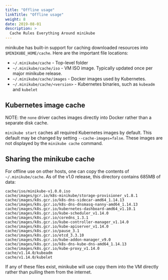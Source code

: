 ```yaml
---
title: "Offline usage"
linkTitle: "Offline usage"
weight: 8
date: 2019-08-01
description: >
  Cache Rules Everything Around minikube
---
```


minikube has built-in support for caching downloaded resources into `$MINIKUBE_HOME/cache`. Here are the important file locations:

* `~/.minikube/cache` - Top-level folder
* `~/.minikube/cache/iso` - VM ISO image. Typically updated once per major minikube release.
* `~/.minikube/cache/images` - Docker images used by Kubernetes.
* `~/.minikube/cache/<version>` - Kubernetes binaries, such as `kubeadm` and `kubelet`

## Kubernetes image cache

NOTE: the `none` driver caches images directly into Docker rather than a separate disk cache.

`minikube start` caches all required Kubernetes images by default. This default may be changed by setting `--cache-images=false`. These images are not displayed by the `minikube cache` command.

## Sharing the minikube cache

For offline use on other hosts, one can copy the contents of `~/.minikube/cache`. As of the v1.0 release, this directory contains 685MB of data:

```text
cache/iso/minikube-v1.0.0.iso
cache/images/gcr.io/k8s-minikube/storage-provisioner_v1.8.1
cache/images/k8s.gcr.io/k8s-dns-sidecar-amd64_1.14.13
cache/images/k8s.gcr.io/k8s-dns-dnsmasq-nanny-amd64_1.14.13
cache/images/k8s.gcr.io/kubernetes-dashboard-amd64_v1.10.1
cache/images/k8s.gcr.io/kube-scheduler_v1.14.0
cache/images/k8s.gcr.io/coredns_1.3.1
cache/images/k8s.gcr.io/kube-controller-manager_v1.14.0
cache/images/k8s.gcr.io/kube-apiserver_v1.14.0
cache/images/k8s.gcr.io/pause_3.1
cache/images/k8s.gcr.io/etcd_3.3.10
cache/images/k8s.gcr.io/kube-addon-manager_v9.0
cache/images/k8s.gcr.io/k8s-dns-kube-dns-amd64_1.14.13
cache/images/k8s.gcr.io/kube-proxy_v1.14.0
cache/v1.14.0/kubeadm
cache/v1.14.0/kubelet
```

If any of these files exist, minikube will use copy them into the VM directly rather than pulling them from the internet.
